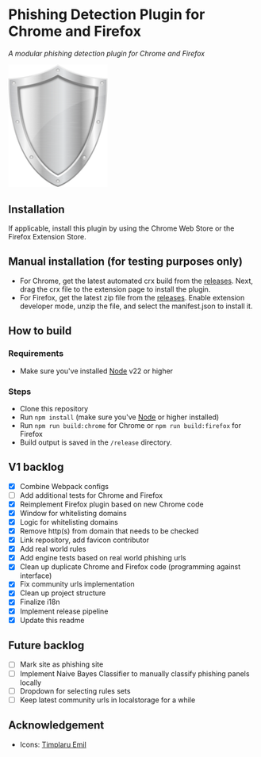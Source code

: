 # Phishing Detection Plugin for Chrome and Firefox

_A modular phishing detection plugin for Chrome and Firefox_

<img src="https://raw.githubusercontent.com/YoeriNijs/phishing-detection-plugin/main/src/browsers/_shared/icons/shield.png" alt="Plugin logo" width="200"/>

## Installation

If applicable, install this plugin by using the Chrome Web Store or the Firefox Extension Store.

## Manual installation (for testing purposes only)

- For Chrome, get the latest automated crx build from
  the [releases](https://github.com/YoeriNijs/phishing-detection-plugin/tree/main/release). Next, drag the crx file to
  the extension page to install the plugin.
- For Firefox, get the latest zip file from
  the [releases](https://github.com/YoeriNijs/phishing-detection-plugin/tree/main/release). Enable extension developer
  mode, unzip the file, and select the manifest.json to install it.

## How to build

### Requirements

- Make sure you've installed [Node](https://nodejs.org/en) v22 or higher

### Steps

- Clone this repository
- Run `npm install` (make sure you've [Node](https://nodejs.org/en) or higher installed)
- Run `npm run build:chrome` for Chrome or `npm run build:firefox` for Firefox
- Build output is saved in the `/release` directory.

## V1 backlog

- [x] Combine Webpack configs
- [ ] Add additional tests for Chrome and Firefox
- [x] Reimplement Firefox plugin based on new Chrome code
- [x] Window for whitelisting domains
- [x] Logic for whitelisting domains
- [x] Remove http(s) from domain that needs to be checked
- [x] Link repository, add favicon contributor
- [x] Add real world rules
- [x] Add engine tests based on real world phishing urls
- [x] Clean up duplicate Chrome and Firefox code (programming against interface)
- [x] Fix community urls implementation
- [x] Clean up project structure
- [x] Finalize i18n
- [x] Implement release pipeline
- [x] Update this readme

## Future backlog

- [ ] Mark site as phishing site
- [ ] Implement Naive Bayes Classifier to manually classify phishing panels locally
- [ ] Dropdown for selecting rules sets
- [ ] Keep latest community urls in localstorage for a while

## Acknowledgement

- Icons: [Timplaru Emil](https://www.vecteezy.com/members/emiltimplaru)
